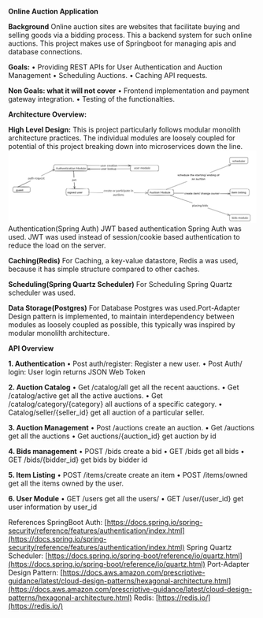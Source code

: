 **Online Auction Application**

**Background**
Online auction sites are websites that facilitate buying and selling goods via a bidding process. This a backend system for such online auctions. This project makes use of Springboot for managing apis and database connections. 

**Goals:**
•	Providing REST APIs for User Authentication and Auction Management
•	Scheduling Auctions.
•	Caching API requests.

**Non Goals: what it will not cover**
•	Frontend implementation and payment gateway integration.
•	Testing of the functionalties.

**Architecture Overview:**

**High Level Design:**
This is project particularly follows modular monolith architecture practices. The individual modules are loosely coupled for potential of this project breaking down into microservices down the line.
 ![alt text](https://github.com/tsartrooper/AuctionApplicationModularMonolith/blob/main/images/auction_application_hld.png)
Authentication(Spring Auth)
JWT based authentication Spring Auth was used. JWT was used instead of session/cookie based authentication to reduce the load on the server.

**Caching(Redis)**
For Caching, a key-value datastore, Redis a was used, because it has simple structure compared to other caches. 

**Scheduling(Spring Quartz Scheduler)**
For Scheduling Spring Quartz scheduler was used.

**Data Storage(Postgres)**
For Database Postgres was used.Port-Adapter Design pattern is implemented, to maintain interdependency between modules as loosely coupled as possible, this typically was inspired by modular monolilth architecture.

**API Overview**

**1.	Authentication** 
•	Post auth/register: Register a new user.
•	Post Auth/ login: User login returns JSON Web Token

**2.	Auction Catalog**
•	Get /catalog/all get all the recent aauctions.
•	Get /catalog/active get all the active auctions.
•	Get /catalog/category/{category} all auctions of a specific category.
•	Catalog/seller/{seller_id} get all auction of a particular seller.

**3.	Auction Management**
•	Post  /auctions create an auction.
•	Get /auctions get all the auctions
•	Get auctions/{auction_id} get auction by id

**4.	Bids management**
•	POST  /bids create a bid
•	GET /bids get all bids 
•	GET /bids/{bidder_id} get bids by bidder id

**5.	Item Listing**
•	POST /items/create create an item
•	POST /items/owned get all the items owned by the user.

**6.	User Module**
•	GET /users get all the users/
•	GET /user/{user_id}  get user information by user_id

References
SpringBoot Auth: [https://docs.spring.io/spring-security/reference/features/authentication/index.html](https://docs.spring.io/spring-security/reference/features/authentication/index.html)
Spring Quartz Scheduler: [https://docs.spring.io/spring-boot/reference/io/quartz.html](https://docs.spring.io/spring-boot/reference/io/quartz.html)
Port-Adapter Design Pattern: [https://docs.aws.amazon.com/prescriptive-guidance/latest/cloud-design-patterns/hexagonal-architecture.html](https://docs.aws.amazon.com/prescriptive-guidance/latest/cloud-design-patterns/hexagonal-architecture.html)
Redis: [https://redis.io/](https://redis.io/)
